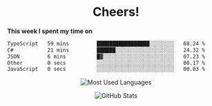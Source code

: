 <h1 align="center">Cheers!</h1>

**This week I spent my time on**
<!--START_SECTION:waka-->

```txt
TypeScript   59 mins         █████████████████░░░░░░░░   68.24 %
C#           21 mins         ██████░░░░░░░░░░░░░░░░░░░   24.32 %
JSON         6 mins          █▓░░░░░░░░░░░░░░░░░░░░░░░   07.23 %
Other        0 secs          ░░░░░░░░░░░░░░░░░░░░░░░░░   00.17 %
JavaScript   0 secs          ░░░░░░░░░░░░░░░░░░░░░░░░░   00.03 %
```

<!--END_SECTION:waka-->

<p align="center"><img src="https://github-readme-stats.vercel.app/api/top-langs/?username=thnkrn&layout=compact&hide=html&theme=tokyonight" alt="Most Used Languages" /></p>

<p align="center"><img src="https://github-readme-stats.vercel.app/api?username=thnkrn&show_icons=true&count_private=true&theme=tokyonight&show=reviews&hide_rank=false&rank_icon=github" alt="GitHub Stats" /></p>

<!-- <p align="center"><a href="https://wakatime.com"><img src="https://wakatime.com/share/@thnkrn/40092326-d1bd-471b-89da-9a7c63939402.png" /></p>
 -->
